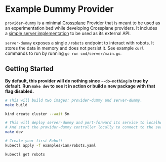# Example Dummy Provider

`provider-dummy` is a minimal [Crossplane](https://crossplane.io/) Provider
that is meant to be used as an experimentation bed while developing Crossplane
providers. It includes a [simple server implementation](cmd/server/main.go) to
be used as its external API.

`server-dummy` exposes a single `/robots` endpoint to interact with robots. It
stores the data in memory and does not persist it. See example `curl` commands
to run by running `go run cmd/server/main.go`.

## Getting Started

**By default, this provider will do nothing since `--do-nothing` is true by default.
Run `make dev` to see it in action or build a new package with that flag disabled.**

```bash
# This will build two images: provider-dummy and server-dummy.
make build
```

```bash
kind create cluster --wait 5m
```

```bash
# This will deploy server-dummy and port-forward its service to localhost:8080.
# And start the provider-dummy controller locally to connect to the server.
make dev
```

```bash
# Create your first Robot!
kubectl apply -f examples/iam/robots.yaml
```

```bash
kubectl get robots
```
